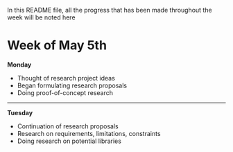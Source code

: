 In this README file, all the progress that has been made throughout the week will be noted here

# Week of May 5th
**Monday**
- Thought of research project ideas
- Began formulating research proposals
- Doing proof-of-concept research
---
**Tuesday**
- Continuation of research proposals
- Research on requirements, limitations, constraints
- Doing research on potential libraries
  
